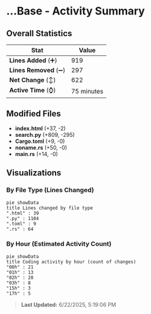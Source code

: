# ...Base - Activity Summary 

## Overall Statistics

| Stat                   | Value                                                             |
| ---------------------- | ----------------------------------------------------------------- |
| **Lines Added** (➕)   | 919                                          |
| **Lines Removed** (➖) | 297                                        |
| **Net Change** (↕)    | 622                |
| **Active Time** (⌚)   | 75 minutes |


## Modified Files
- **index.html** (+37, -2)
- **search.py** (+809, -295)
- **Cargo.toml** (+9, -0)
- **noname.rs** (+50, -0)
- **main.rs** (+14, -0)

## Visualizations

### By File Type (Lines Changed)

```mermaid
pie showData
title Lines changed by file type
".html" : 39
".py" : 1104
".toml" : 9
".rs" : 64
```

### By Hour (Estimated Activity Count)

```mermaid
pie showData
title Coding activity by hour (count of changes)
"00h" : 21
"01h" : 13
"02h" : 20
"03h" : 8
"15h" : 3
"17h" : 5
```


> **Last Updated:** 6/22/2025, 5:19:06 PM